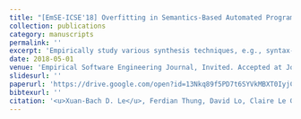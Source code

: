 ```yaml
---
title: "[EmSE-ICSE'18] Overfitting in Semantics-Based Automated Program Repair"
collection: publications
category: manuscripts
permalink: ''
excerpt: 'Empirically study various synthesis techniques, e.g., syntax-guided synthesis, in the program repair context.'
date: 2018-05-01
venue: 'Empirical Software Engineering Journal, Invited. Accepted at Journal First Track at ICSE'
slidesurl: ''
paperurl: 'https://drive.google.com/open?id=13Nkq89f5PD7t6SYVkMBXT0IyjCZERkei'
bibtexurl: ''
citation: '<u>Xuan-Bach D. Le</u>, Ferdian Thung, David Lo, Claire Le Goues'
---
```

